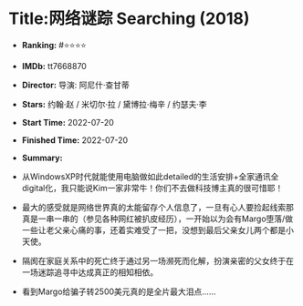 # Title:网络谜踪 Searching (2018)

- **Ranking:** #⭐️⭐️⭐️⭐️
- **IMDb:** tt7668870
- **Director:** 导演: 阿尼什·查甘蒂
- **Stars:** 约翰·赵 / 米切尔·拉 / 黛博拉·梅辛 / 约瑟夫·李 
- **Start Time:** 2022-07-20
- **Finished Time:** 2022-07-20
- **Summary:**

- 从WindowsXP时代就能使用电脑做如此detailed的生活安排+全家通讯全digital化，我只能说Kim一家非常牛！你们不去做科技博主真的很可惜耶！

- 最大的感受就是网络世界真的太能留存个人信息了，一旦有心人要捡起线索那真是一串一串的（参见各种网红被扒皮经历），一开始以为会有Margo堕落/做一些让老父亲心痛的事，还着实难受了一把，没想到最后父亲女儿两个都是小天使。

- 隔阂在家庭关系中的死亡终于通过另一场濒死而化解，扮演亲密的父女终于在一场迷踪追寻中达成真正的相知相依。

- 看到Margo给骗子转2500美元真的是全片最大泪点……

